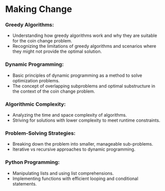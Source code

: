 # Making Change

### Greedy Algorithms:

- Understanding how greedy algorithms work and why they are suitable for the coin change problem.
- Recognizing the limitations of greedy algorithms and scenarios where they might not provide the optimal solution.

### Dynamic Programming:

- Basic principles of dynamic programming as a method to solve optimization problems.
- The concept of overlapping subproblems and optimal substructure in the context of the coin change problem.

### Algorithmic Complexity:

- Analyzing the time and space complexity of algorithms.
- Striving for solutions with lower complexity to meet runtime constraints.

### Problem-Solving Strategies:

- Breaking down the problem into smaller, manageable sub-problems.
- Iterative vs recursive approaches to dynamic programming.

### Python Programming:

- Manipulating lists and using list comprehensions.
- Implementing functions with efficient looping and conditional statements.

